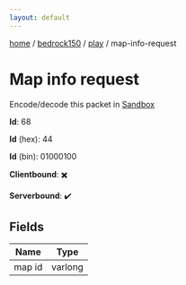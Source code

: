 ```yaml
---
layout: default
---
```


[home](/)  /  [bedrock150](/protocol/bedrock150)  /  [play](/protocol/bedrock150/play)  /  map-info-request

# Map info request

Encode/decode this packet in [Sandbox](../../../sandbox/bedrock150#Play.MapInfoRequest)

**Id**: 68

**Id** (hex): 44

**Id** (bin): 01000100

**Clientbound**: ✖️

**Serverbound**: ✔️

## Fields

Name | Type
---|---
map id | varlong

